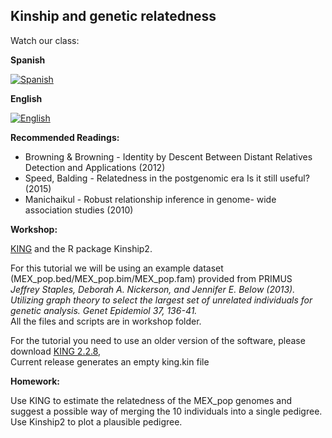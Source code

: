## Kinship and genetic relatedness ##

Watch our class:

**Spanish**

[![Spanish](https://img.youtube.com/vi/HEFHVpBCqX8/0.jpg)](https://youtube.com/watch?v=HEFHVpBCqX8)

**English** 

[![English](https://img.youtube.com/vi/Hu3tmGq9giY/0.jpg)](https://youtube.com/watch?v=Hu3tmGq9giY)

**Recommended Readings:**
- Browning & Browning - Identity by Descent Between Distant Relatives Detection and Applications (2012)
- Speed, Balding - Relatedness in the postgenomic era Is it still useful? (2015)
- Manichaikul - Robust relationship inference in genome- wide association studies (2010)

**Workshop:**

[KING](https://www.kingrelatedness.com) and the R package Kinship2. 

For this tutorial we will be using an example dataset (MEX_pop.bed/MEX_pop.bim/MEX_pop.fam) provided from PRIMUS \
*Jeffrey Staples, Deborah A. Nickerson, and Jennifer E. Below (2013). Utilizing graph theory to select the largest set of unrelated individuals for genetic analysis. Genet Epidemiol 37, 136-41.* \
All the files and scripts are in workshop folder.

For the tutorial you need to use an older version of the software, please download  [KING 2.2.8,](https://www.kingrelatedness.com/history.shtml)\
Current release generates an empty king.kin file


**Homework:** 

Use KING to estimate the relatedness of the MEX_pop genomes and suggest a possible way of merging the 10 individuals into a single pedigree.
Use Kinship2 to plot a plausible pedigree.

